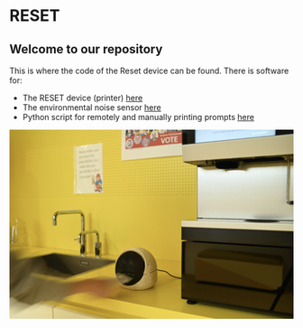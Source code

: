 # RESET

## Welcome to our repository
This is where the code of the Reset device can be found. 
There is software for:
* The RESET device (printer) [here](https://github.com/GeertBoer/reset/tree/main/Printer)
* The environmental noise sensor [here](https://github.com/GeertBoer/reset/tree/main/OocsiSound)
* Python script for remotely and manually printing prompts [here](https://github.com/GeertBoer/reset/tree/main/pythonoocsi)


![](https://github.com/GeertBoer/reset/blob/main/resetdevice.png)
